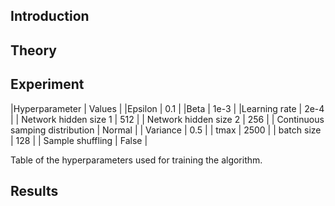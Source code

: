 ## Introduction

## Theory

## Experiment 


|Hyperparameter | Values |
|Epsilon | 0.1 |
|Beta |    1e-3    |
|Learning rate  |    2e-4   |
| Network hidden size 1 | 512 |
| Network hidden size 2 | 256 |
| Continuous samping distribution | Normal |
| Variance | 0.5 |
| tmax | 2500 |
| batch size | 128 |
| Sample shuffling | False |

Table of the hyperparameters used for training the algorithm.

## Results
